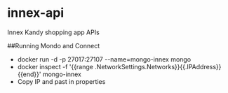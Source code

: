 # innex-api
Innex Kandy shopping app APIs


##Running Mondo and Connect
* docker run -d -p 27017:27107 --name=mongo-innex mongo
* docker inspect -f '{{range .NetworkSettings.Networks}}{{.IPAddress}}{{end}}' mongo-innex
* Copy IP and past in properties 